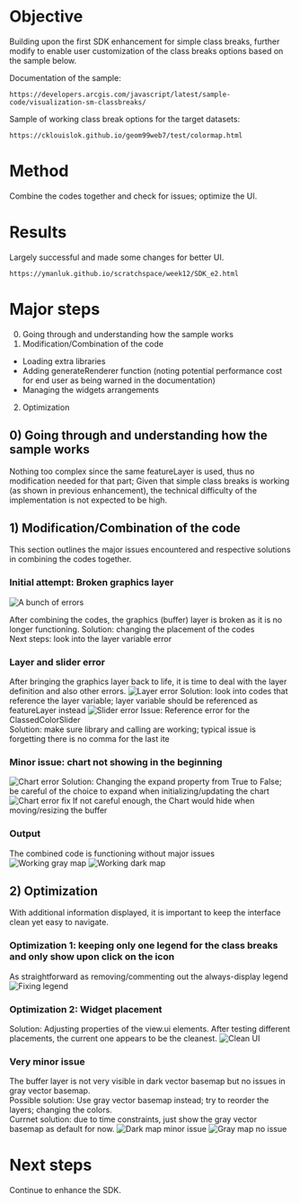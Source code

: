 # Objective 
Building upon the first SDK enhancement for simple class breaks, further modify to enable user customization of the class breaks 
options based on the sample below.

Documentation of the sample:
```
https://developers.arcgis.com/javascript/latest/sample-code/visualization-sm-classbreaks/
```

Sample of working class break options for the target datasets:
```
https://cklouislok.github.io/geom99web7/test/colormap.html
```

# Method
Combine the codes together and check for issues; optimize the UI.


# Results
Largely successful and made some changes for better UI.
```
https://ymanluk.github.io/scratchspace/week12/SDK_e2.html
```

# Major steps
0) Going through and understanding how the sample works
1) Modification/Combination of the code
- Loading extra libraries
- Adding generateRenderer function (noting potential performance cost for end user as being warned in the documentation)
- Managing the widgets arrangements
2) Optimization



## 0) Going through and understanding how the sample works
Nothing too complex since the same featureLayer is used, thus no modification needed for that part; Given that simple class breaks
is working (as shown in previous enhancement), the technical difficulty of the implementation is not expected to be high.

## 1) Modification/Combination of the code
This section outlines the major issues encountered and respective solutions in combining the codes together.

### Initial attempt: Broken graphics layer
![A bunch of errors](12_1.png "A bunch of errors")

After combining the codes, the graphics (buffer) layer is broken as it is no longer functioning.
Solution: changing the placement of the codes\
Next steps: look into the layer variable error

### Layer and slider error
After bringing the graphics layer back to life, it is time to deal with the layer definition and also other errors.
![Layer error](12_2.png "Layer error")
Solution: look into codes that reference the layer variable; layer variable should be referenced as featureLayer instead
![Slider error](12_3.png "Slider error")
Issue: Reference error for the ClassedColorSlider\
Solution: make sure library and calling are working; typical issue is forgetting there is no comma for the last ite

### Minor issue: chart not showing in the beginning 
![Chart error](12_4.png "Chart error")
Solution: Changing the expand property from True to False; be careful of the choice to expand when initializing/updating the chart
![Chart error fix](12_5.png "Chart error fix")
If not careful enough, the Chart would hide when moving/resizing the buffer

### Output
The combined code is functioning without major issues
![Working gray map](12_7.png "Working gray map")
![Working dark map](12_6.png "Working dark map")


## 2) Optimization
With additional information displayed, it is important to keep the interface clean yet easy to navigate.

### Optimization 1: keeping only one legend for the class breaks and only show upon click on the icon
As straightforward as removing/commenting out the always-display legend
![Fixing legend](12_8.png "Fixing Legend")

### Optimization 2: Widget placement 
Solution: Adjusting properties of the view.ui elements. After testing different placements, the current one appears to be the cleanest.
![Clean UI](12_11.png "Clean UI")

### Very minor issue 
The buffer layer is not very visible in dark vector basemap but no issues in gray vector basemap.\
Possible solution: Use gray vector basemap instead; try to reorder the layers; changing the colors.\
Currnet solution: due to time constraints, just show the gray vector basemap as default for now.
![Dark map minor issue](12_9.png "Dark map minor issue")
![Gray map no issue](12_10.png "Dark map minor issue")


# Next steps
Continue to enhance the SDK.








